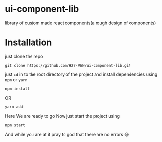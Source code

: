 # ui-component-lib
library of custom made react components(a rough design of components)

# Installation

just clone the repo

`git clone https://github.com/H27-VEN/ui-component-lib.git`

just `cd` in to the root directory of the project and
install dependencies using `npm` or `yarn`

`npm install`

OR

`yarn add`

Here We are ready to go Now 
just start the project using 

`npm start`

And while you are at it pray to god that there are no errors :laughing:
